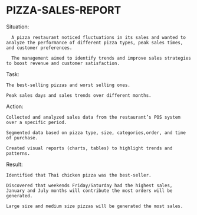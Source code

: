 # PIZZA-SALES-REPORT
Situation:

      A pizza restaurant noticed fluctuations in its sales and wanted to analyze the performance of different pizza types, peak sales times, and customer preferences. 
      
      The management aimed to identify trends and improve sales strategies to boost revenue and customer satisfaction.

Task:

    The best-selling pizzas and worst selling ones.
    
    Peak sales days and sales trends over different months.
    
Action:

    Collected and analyzed sales data from the restaurant’s POS system over a specific period.
    
    Segmented data based on pizza type, size, categories,order, and time of purchase.
    
    Created visual reports (charts, tables) to highlight trends and patterns.
    
Result:

    Identified that Thai chicken pizza was the best-seller.
    
    Discovered that weekends Friday/Saturday had the highest sales, January and July months will contribute the most orders will be generated.
    
    Large size and medium size pizzas will be generated the most sales.
    
    
     

